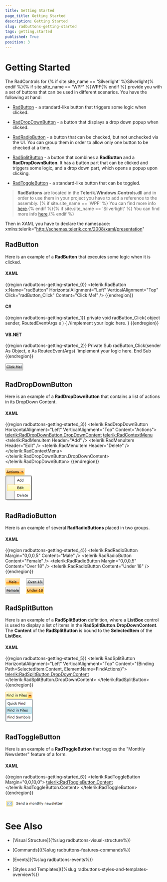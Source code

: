 ```yaml
---
title: Getting Started
page_title: Getting Started
description: Getting Started
slug: radbuttons-getting-started
tags: getting,started
published: True
position: 3
---
```


# Getting Started



The RadControls for {% if site.site_name == 'Silverlight' %}Silverlight{% endif %}{% if site.site_name == 'WPF' %}WPF{% endif %} provide you with a set of buttons that can be used in different scenarios. You have the following at hand:

* [RadButton](#RadButton) - a standard-like button that triggers some logic when clicked.

* [RadDropDownButton](#RadDropDownButton) - a button that displays a drop down popup when clicked.

* [RadRadioButton](#RadRadioButton) - a button that can be checked, but not unchecked via the UI. You can group them in order to allow only one button to be checked at a time.

* [RadSplitButton](#RadSplitButton) - a button that combines a __RadButton__ and a __RadDropDownButton__. It has a button part that can be clicked and triggers some logic, and a drop down part, which opens a popup upon clicking.

* [RadToggleButton](#RadToggleButton) - a standard-like button that can be toggled.

>__RadButtons__ are located in the __Telerik.Windows.Controls.dll__ and in order to use them in your project you have to add a reference to the assembly. {% if site.site_name == 'WPF' %} You can find more info [here](http://www.telerik.com/help/wpf/installation-installing-controls-dependencies-wpf.html).{% endif %}{% if site.site_name == 'Silverlight' %} You can find more info [here](http://www.telerik.com/help/silverlight/installation-installing-controls-dependencies.html).{% endif %}

Then in XAML you have to declare the namespace: xmlns:telerik="http://schemas.telerik.com/2008/xaml/presentation"

## RadButton

Here is an example of a __RadButton__ that executes some logic when it is clicked.

#### __XAML__

{{region radbuttons-getting-started_0}}
	<telerik:RadButton x:Name="radButton" 
					   HorizontalAlignment="Left"
					   VerticalAlignment="Top"
					   Click="radButton_Click"
					   Content="Click Me!" />
{{endregion}}



#### __C#__

{{region radbuttons-getting-started_1}}
	private void radButton_Click( object sender, RoutedEventArgs e )
	{
	    //implement your logic here.
	}
{{endregion}}



#### __VB.NET__

{{region radbuttons-getting-started_2}}
	Private Sub radButton_Click(sender As Object, e As RoutedEventArgs)
	 'implement your logic here.
	End Sub
{{endregion}}


![](images/RadButtons_Getting_Started_01.png)

## RadDropDownButton

Here is an example of a __RadDropDownButton__ that contains a list of actions in its DropDown Content.

#### __XAML__

{{region radbuttons-getting-started_3}}
	<telerik:RadDropDownButton HorizontalAlignment="Left" 
							   VerticalAlignment="Top"
							   Content="Actions">
		<telerik:RadDropDownButton.DropDownContent>
			<telerik:RadContextMenu>
				<telerik:RadMenuItem Header="Add" />
				<telerik:RadMenuItem Header="Edit" />
				<telerik:RadMenuItem Header="Delete" />
			</telerik:RadContextMenu>
		</telerik:RadDropDownButton.DropDownContent>
	</telerik:RadDropDownButton>
{{endregion}}



![](images/RadButtons_Getting_Started_02.png)

## RadRadioButton

Here is an example of several __RadRadioButtons__ placed in two groups.

#### __XAML__

{{region radbuttons-getting-started_4}}
	<StackPanel HorizontalAlignment="Left" 
				VerticalAlignment="Top"
				Orientation="Horizontal">
		<StackPanel Margin="0,0,20,0">
			<telerik:RadRadioButton Margin="0,0,0,5" Content="Male" />
			<telerik:RadRadioButton Content="Female" />
		</StackPanel>
		<StackPanel>
			<telerik:RadRadioButton Margin="0,0,0,5" Content="Over 18" />
			<telerik:RadRadioButton Content="Under 18" />
		</StackPanel>
	</StackPanel>
{{endregion}}



![](images/RadButtons_Getting_Started_03.png)

## RadSplitButton

Here is an example of a __RadSplitButton__ definition, where a __ListBox__ control is used to display a list of items in the __RadSplitButton.DropDownContent__. The __Content__ of the __RadSplitButton__ is bound to the __SelectedItem__ of the __ListBox__.

#### __XAML__

{{region radbuttons-getting-started_5}}
	<telerik:RadSplitButton HorizontalAlignment="Left" 
							VerticalAlignment="Top"
							Content="{Binding Path=SelectedItem.Content, ElementName=FindActions}">
		<telerik:RadSplitButton.DropDownContent>
			<ListBox x:Name="FindActions" SelectionMode="Single">
				<ListBoxItem Content="Quick Find" IsSelected="True" />
				<ListBoxItem Content="Find in Files" />
				<ListBoxItem Content="Find Symbols" />
			</ListBox>
		</telerik:RadSplitButton.DropDownContent>
	</telerik:RadSplitButton>
{{endregion}}


![](images/RadButtons_Getting_Started_04.png)

## RadToggleButton

Here is an example of a __RadToggleButton__ that toggles the "Monthly Newsletter" feature of a form.

#### __XAML__

{{region radbuttons-getting-started_6}}
	<StackPanel HorizontalAlignment="Left" 
				VerticalAlignment="Top"
				Orientation="Horizontal">
		<telerik:RadToggleButton Margin="0,0,10,0">
			<telerik:RadToggleButton.Content>
				<Image Source="/Silverlight.Help.RadButtons;component/Demos/Images/newsletter.png" Stretch="None" />
			</telerik:RadToggleButton.Content>
		</telerik:RadToggleButton>
		<TextBlock Text="Send a monthly newsletter" />
	</StackPanel>
{{endregion}}



![](images/RadButtons_Getting_Started_05.png)

# See Also

 * [Visual Structure]({%slug radbuttons-visual-structure%})

 * [Commands]({%slug radbuttons-features-commands%})

 * [Events]({%slug radbuttons-events%})

 * [Styles and Templates]({%slug radbuttons-styles-and-templates-overview%})
